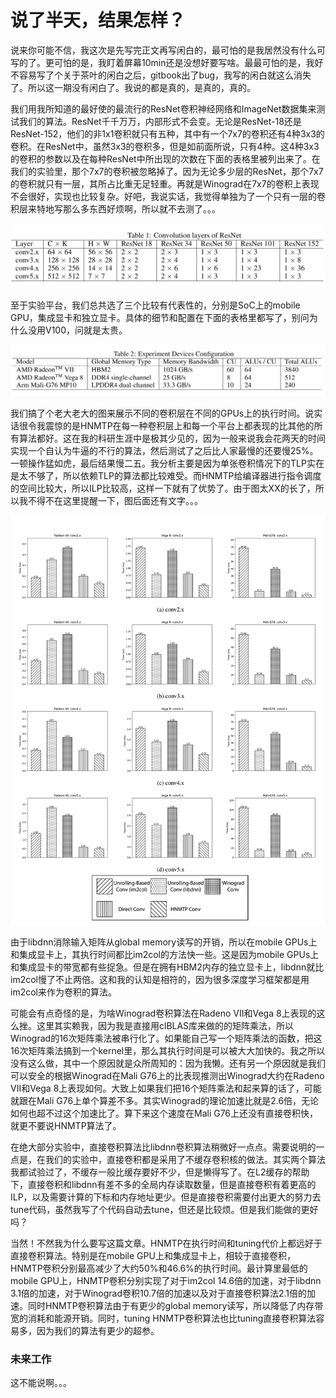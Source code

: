 # 说了半天，结果怎样？

说来你可能不信，我这次是先写完正文再写闲白的，最可怕的是我居然没有什么可写的了。更可怕的是，我盯着屏幕10min还是没想好要写啥。最最可怕的是，我好不容易写了个关于茶叶的闲白之后，gitbook出了bug，我写的闲白就这么消失了。所以这一期没有闲白了。我说的都是真的，是真的，真的。



我们用我所知道的最好使的最流行的ResNet卷积神经网络和ImageNet数据集来测试我们的算法。ResNet千千万万，内部形式不会变。无论是ResNet-18还是ResNet-152，他们的非1x1卷积就只有五种，其中有一个7x7的卷积还有4种3x3的卷积。在ResNet中，虽然3x3的卷积多，但是如前面所说，只有4种。这4种3x3的卷积的参数以及在每种ResNet中所出现的次数在下面的表格里被列出来了。在我们的实验里，那个7x7的卷积被忽略掉了。因为无论多少层的ResNet，那个7x7的卷积就只有一层，其所占比重无足轻重。再就是Winograd在7x7的卷积上表现不会很好，实现也比较复杂。好吧，我说实话，我觉得单独为了一个只有一层的卷积层来特地写那么多东西好烦啊，所以就不去测了。。。

![](../.gitbook/assets/screenshot-2019-09-14-at-10.31.17-am.png)

至于实验平台，我们总共选了三个比较有代表性的，分别是SoC上的mobile GPU，集成显卡和独立显卡。具体的细节和配置在下面的表格里都写了，别问为什么没用V100，问就是太贵。

![](../.gitbook/assets/screenshot-2019-09-14-at-10.31.27-am.png)

我们搞了个老大老大的图来展示不同的卷积层在不同的GPUs上的执行时间。说实话很令我震惊的是HNMTP在每一种卷积层上和每一个平台上都表现的比其他的所有算法都好。这在我的科研生涯中是极其少见的，因为一般来说我会花两天的时间实现一个自认为牛逼的不行的算法，然后测试了之后比人家最慢的还要慢25%。一顿操作猛如虎，最后结果慢二五。我分析主要是因为单张卷积情况下的TLP实在是太不够了，所以依赖TLP的算法都比较难受。而HNMTP给编译器进行指令调度的空间比较大，所以ILP比较高，这样一下就有了优势了。由于图太XX的长了，所以我不得不在这里提醒一下，图后面还有文字。。。

![](../.gitbook/assets/screenshot-2019-09-14-at-10.58.53-am.png)



由于libdnn消除输入矩阵从global memory读写的开销，所以在mobile GPUs上和集成显卡上，其执行时间都比im2col的方法快一些。这是因为mobile GPUs上和集成显卡的带宽都有些捉急。但是在拥有HBM2内存的独立显卡上，libdnn就比im2col慢了不止两倍。这和我的认知是相符的，因为很多深度学习框架都是用im2col来作为卷积的算法。

可能会有点奇怪的是，为啥Winograd卷积算法在Radeno VII和Vega 8上表现的这么挫。这里其实赖我，因为我是直接用clBLAS库来做的的矩阵乘法，所以Winograd的16次矩阵乘法被串行化了。如果能自己写一个矩阵乘法的函数，把这16次矩阵乘法搞到一个kernel里，那么其执行时间是可以被大大加快的。我之所以没有这么做，其中一个原因就是众所周知的：因为我懒。还有另一个原因就是我们可以安全的根据Winograd在Mali G76上的比表现推测出Winograd大约在Radeno VII和Vega 8上表现如何。大致上如果我们把16个矩阵乘法和起来算的话了，可能就跟在Mali G76上单个算差不多。其实Winograd的理论加速比就是2.6倍，无论如何也超不过这个加速比了。算下来这个速度在Mali G76上还没有直接卷积快，就更不要说HNMTP算法了。

在绝大部分实验中，直接卷积算法比libdnn卷积算法稍微好一点点。需要说明的一点是，在我们的实验中，直接卷积都是采用了不缓存卷积核的做法。其实两个算法我都试验过了，不缓存一般比缓存要好不少，但是懒得写了。在L2缓存的帮助下，直接卷积和libdnn有差不多的全局内存读取数量，但是直接卷积有着更高的ILP，以及需要计算的下标和内存地址更少。但是直接卷积需要付出更大的努力去tune代码，虽然我写了个代码自动去tune，但还是比较烦。但是我们能做的更好吗？

当然！不然我为什么要写这篇文章。HNMTP在执行时间和tuning代价上都远好于直接卷积算法。特别是在mobile GPU上和集成显卡上，相较于直接卷积，HNMTP卷积分别最高减少了大约50%和46.6%的执行时间。最计算里最低的mobile GPU上，HNMTP卷积分别实现了对于im2col 14.6倍的加速，对于libdnn 3.1倍的加速，对于Winograd卷积10.7倍的加速以及对于直接卷积算法2.1倍的加速。同时HNMTP卷积算法由于有更少的global memory读写，所以降低了内存带宽的消耗和能源开销。同时，tuning HNMTP卷积算法也比tuning直接卷积算法容易多，因为我们的算法有更少的超参。



### 未来工作

这不能说啊。。。















